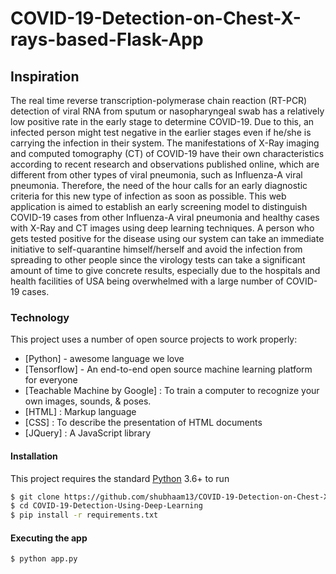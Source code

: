 # COVID-19-Detection-on-Chest-X-rays-based-Flask-App
 
 ## Inspiration
The real time reverse transcription-polymerase chain reaction (RT-PCR) detection of viral RNA from sputum or nasopharyngeal swab has a relatively low positive rate in the early stage to determine COVID-19. Due to this, an infected person might test negative in the earlier stages even if he/she is carrying the infection in their system. The manifestations of X-Ray imaging and computed tomography (CT) of COVID-19 have their own characteristics according to recent research and observations published online, which are different from other types of viral pneumonia, such as Influenza-A viral pneumonia. Therefore, the need of the hour calls for an early diagnostic criteria for this new type of infection as soon as possible. This web application is aimed to establish an early screening model to distinguish COVID-19 cases from other Influenza-A viral pneumonia and healthy cases with X-Ray and CT images using deep learning techniques.
A person who gets tested positive for the disease using our system can take an immediate initiative to self-quarantine himself/herself and avoid the infection from spreading to other people since the virology tests can take a significant amount of time to give concrete results, especially due to the hospitals and health facilities of USA being overwhelmed with a large number of COVID-19 cases.

### Technology

This project uses a number of open source projects to work properly:

* [Python] - awesome language we love
* [Tensorflow] - An end-to-end open source machine learning platform for everyone
* [Teachable Machine by Google] : To train a computer to recognize your own images, sounds, & poses.
* [HTML] : Markup language
* [CSS] : To describe the presentation of HTML documents
* [JQuery] : A JavaScript library


#### Installation

This project requires the standard [Python](https://www.python.org/) 3.6+ to run

```sh
$ git clone https://github.com/shubhaam13/COVID-19-Detection-on-Chest-X-rays-based-Flask-App.git
$ cd COVID-19-Detection-Using-Deep-Learning
$ pip install -r requirements.txt
```

#### Executing the app

```
$ python app.py
```
